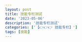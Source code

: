 ```yaml
---
layout: post
title: 技能专栏测试
date: '2023-05-06'
description: '技能专栏测试'
categories: ['【👉👉👉 技能专栏】']
tags: [技能]
---
```

